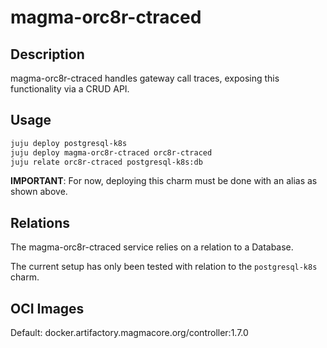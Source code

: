 # magma-orc8r-ctraced

## Description
magma-orc8r-ctraced handles gateway call traces, exposing this functionality via a CRUD API.

## Usage

```bash
juju deploy postgresql-k8s
juju deploy magma-orc8r-ctraced orc8r-ctraced
juju relate orc8r-ctraced postgresql-k8s:db
```

**IMPORTANT**: For now, deploying this charm must be done with an alias as shown above.

## Relations

The magma-orc8r-ctraced service relies on a relation to a Database. 

The current setup has only been tested with relation to the `postgresql-k8s` charm.

## OCI Images

Default: docker.artifactory.magmacore.org/controller:1.7.0
